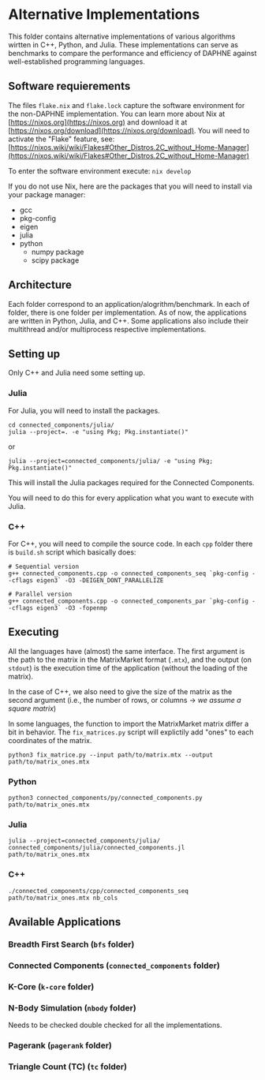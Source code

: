 # Alternative Implementations
This folder contains alternative implementations of various algorithms wirtten in C++, Python, and Julia. These implementations can serve as benchmarks to compare the performance and efficiency of DAPHNE against well-established programming languages.

## Software requierements

The files `flake.nix` and `flake.lock` capture the software environment for the non-DAPHNE implementation.
You can learn more about Nix at [https://nixos.org](https://nixos.org) and download it at [https://nixos.org/download](https://nixos.org/download).
You will need to activate the "Flake" feature, see: [https://nixos.wiki/wiki/Flakes#Other_Distros.2C_without_Home-Manager](https://nixos.wiki/wiki/Flakes#Other_Distros.2C_without_Home-Manager)

To enter the software environment execute: `nix develop`

If you do not use Nix, here are the packages that you will need to install via your package manager:

- gcc
- pkg-config
- eigen
- julia
- python
  - numpy package
  - scipy package

## Architecture

Each folder correspond to an application/alogrithm/benchmark.
In each of folder, there is one folder per implementation.
As of now, the applications are written in Python, Julia, and C++. 
Some applications also include their multithread and/or multiprocess respective implementations.

## Setting up

Only C++ and Julia need some setting up.

### Julia

For Julia, you will need to install the packages.

```console
cd connected_components/julia/
julia --project=. -e "using Pkg; Pkg.instantiate()"
```

or

```console
julia --project=connected_components/julia/ -e "using Pkg; Pkg.instantiate()"
```

This will install the Julia packages required for the Connected Components.

You will need to do this for every application what you want to execute with Julia.

### C++

For C++, you will need to compile the source code.
In each `cpp` folder there is `build.sh` script which basically does:

```console
# Sequential version
g++ connected_components.cpp -o connected_components_seq `pkg-config --cflags eigen3` -O3 -DEIGEN_DONT_PARALLELIZE

# Parallel version
g++ connected_components.cpp -o connected_components_par `pkg-config --cflags eigen3` -O3 -fopenmp
```

## Executing

All the languages have (almost) the same interface.
The first argument is the path to the matrix in the MatrixMarket format (`.mtx`), and the output (on `stdout`) is the execution time of the application (without the loading of the matrix).

In the case of C++, we also need to give the size of the matrix as the second argument (i.e., the number of rows, or columns -> *we assume a square matrix*)

In some languages, the function to import the MatrixMarket matrix differ a bit in behavior.
The `fix_matrices.py` script will explictily add "ones" to each coordinates of the matrix.

```console
python3 fix_matrice.py --input path/to/matrix.mtx --output path/to/matrix_ones.mtx
```

### Python

```console
python3 connected_components/py/connected_components.py path/to/matrix_ones.mtx
```

### Julia

```console
julia --project=connected_components/julia/ connected_components/julia/connected_components.jl path/to/matrix_ones.mtx
```

### C++

```console
./connected_components/cpp/connected_components_seq path/to/matrix_ones.mtx nb_cols
```

## Available Applications

### Breadth First Search (`bfs` folder)

### Connected Components (`connected_components` folder)

### K-Core (`k-core` folder)

### N-Body Simulation (`nbody` folder)

Needs to be checked double checked for all the implementations.

### Pagerank (`pagerank` folder)

### Triangle Count (TC) (`tc` folder)
